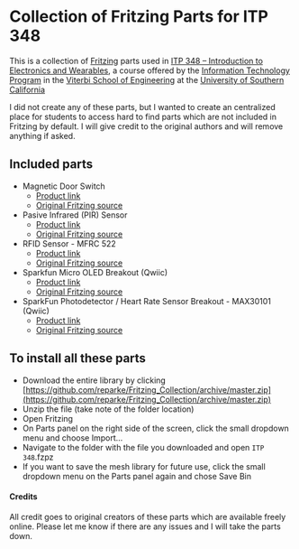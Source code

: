 # Collection of Fritzing Parts for ITP 348

This is a collection of [Fritzing](https://fritzing.org/) parts used in [ITP 348 – Introduction to Electronics and Wearables](https://reparke.github.io/ITP348-Physical-Computing), a course offered by the [Information Technology Program](https://itp.usc.edu/) in the [Viterbi School of Engineering](https://viterbischool.usc.edu/) at the [University of Southern California](https://www.usc.edu)

I did not create any of these parts, but I wanted to create an centralized place for students to access hard to find parts which are not included in Fritzing by default. I will give credit to the original authors and will remove anything if asked.

## Included parts

- Magnetic Door Switch
  - [Product link](https://github.com/rwaldron/johnny-five/blob/main/docs/switch-magnetic-door.md) 
  - [Original Fritzing source](https://github.com/rwaldron/johnny-five/blob/main/docs/switch-magnetic-door.md)
- Pasive Infrared (PIR) Sensor
  - [Product link](https://www.sparkfun.com/products/13285) 
  - [Original Fritzing source](https://github.com/brucetsao/Fritzing)
- RFID Sensor - MFRC 522
  - [Product link](http://wiki.sunfounder.cc/index.php?title=Mifare_RC522_Module_RFID_Reader) 
  - [Original Fritzing source](https://fritzing.org/projects/mfrc522)
- Sparkfun Micro OLED Breakout (Qwiic)
  - [Product link](https://www.sparkfun.com/products/14532) 
  - [Original Fritzing source](https://github.com/sparkfun/Fritzing_Parts)
- SparkFun Photodetector / Heart Rate Sensor Breakout - MAX30101 (Qwiic)
  - [Product link](https://www.sparkfun.com/products/16474) 
  - [Original Fritzing source](https://github.com/sparkfun/Fritzing_Parts)

## To install all these parts

- Download the entire library by clicking [https://github.com/reparke/Fritzing_Collection/archive/master.zip](https://github.com/reparke/Fritzing_Collection/archive/master.zip)
- Unzip the file (take note of the folder location)
- Open Fritzing
- On Parts panel on the right side of the screen, click the small dropdown menu and choose Import...
- Navigate to the folder with the file you downloaded and open `ITP 348`.fzpz
- If you want to save the mesh library for future use, click the small dropdown menu on the Parts panel again and chose Save Bin


#### Credits

All credit goes to original creators of these parts which are available freely online. Please let me know if there are any issues and I will take the parts down.
